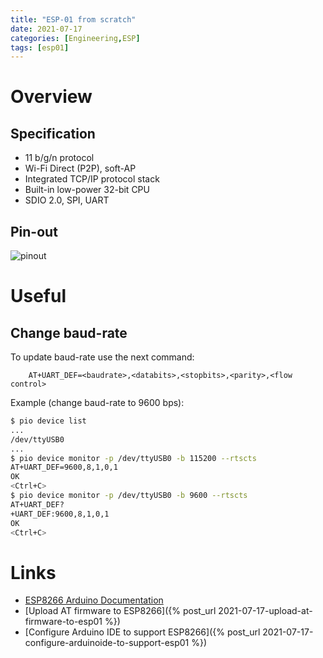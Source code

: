 ```yaml
---
title: "ESP-01 from scratch"
date: 2021-07-17
categories: [Engineering,ESP]
tags: [esp01]
---
```


# Overview

## Specification

* 11 b/g/n protocol
* Wi-Fi Direct (P2P), soft-AP
* Integrated TCP/IP protocol stack
* Built-in low-power 32-bit CPU
* SDIO 2.0, SPI, UART

## Pin-out

![pinout]({{site.utl}}/assets/img/posts/ESP-01-ESP8266-pinout.png)

# Useful

## Change baud-rate

To update baud-rate use the next command:

```text
    AT+UART_DEF=<baudrate>,<databits>,<stopbits>,<parity>,<flow control>
```

Example (change baud-rate to 9600 bps):

```bash
$ pio device list
...
/dev/ttyUSB0
...
$ pio device monitor -p /dev/ttyUSB0 -b 115200 --rtscts
AT+UART_DEF=9600,8,1,0,1
OK
<Ctrl+C>
$ pio device monitor -p /dev/ttyUSB0 -b 9600 --rtscts
AT+UART_DEF?
+UART_DEF:9600,8,1,0,1
OK
<Ctrl+C>
```

# Links

* [ESP8266 Arduino Documentation](https://arduino-esp8266.readthedocs.io/en/latest/#)
* [Upload AT firmware to ESP8266]({% post_url 2021-07-17-upload-at-firmware-to-esp01 %})
* [Configure Arduino IDE to support ESP8266]({% post_url 2021-07-17-configure-arduinoide-to-support-esp01 %})
